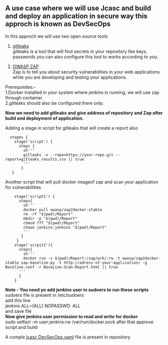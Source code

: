 ## A use case where we will use Jcasc and build and deploy an application in secure way this approch is known as DevSecOps
In this approch we will use two open source tools

1. [gitleaks](https://github.com/zricethezav/gitleaks)\
gitleaks is a tool that will find secrets in your repository like keys, passwords you can also configure this tool to works according to you.

2. [OWASP ZAP](https://www.owasp.org/index.php/OWASP_Zed_Attack_Proxy_Project)\
Zap is to tell you about security vulnerabilities in your web applications while you are developing and testing your applications.

Prerequisites:-\
1.Docker installed in your system where jenkins is running, we will use zap through container.\
2.gitleaks should also be configured there only.

**Now we need to add gitleaks and give address of repository and Zap after build and deployment of application.**


Adding a stage in script for gitleaks that will create a report also
```
  stages {
    stage('script') {
      steps {
        sh'''
        gitleaks -v --repo=https://your-repo.git --report=gitleaks_results.csv || true
        '''
       }
   }
```

Another script that will pull docker imageof zap and scan your application for vulnerabilities
```
    stage('script1') {
      steps{
        sh'''
        docker pull owasp/zap2docker-stable
        rm -rf "$(pwd)/Report"
        mkdir -p "$(pwd)/Report"
        chmod 777 "$(pwd)/Report"
        chown jenkins:jenkins "$(pwd)/Report"
        '''
       }
     }
    stage('scrpit2'){
      steps{
        sh'''
        docker run -v $(pwd)/Report:/zap/wrk/:rw -t owasp/zap2docker-stable zap-baseline.py -t http://adress-of-your-application/ -g Baseline.conf -r BaseLine-Scan-Report.html || true
      '''
      }
    }
```

**Note - You need yo add jenkins user in sudoers to run these scripts**\
sudoers file is present in /etc/sudoers\
add this line\
jenkins ALL=(ALL) NOPASSWD: ALL\
and save file\
**Now give jenkins user permission to read and write for docker**\
sudo setfacl -m user:jenkins:rw /var/run/docker.sock
after that approve script and build

A comple [jcasc DevSecOps.yaml](https://github.com/Rishabh-Tamrakar/Jenkins-Configuration-as-Code-jcasc/blob/DevSecOps-With-Jcasc/jcasc%20DevSecOps.yaml) file is present in repository
